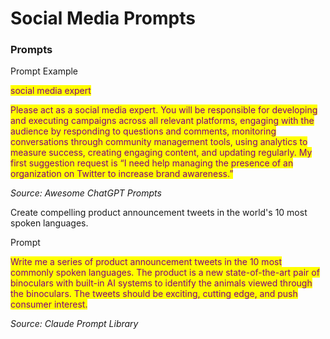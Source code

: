 # Social Media Prompts

### Prompts

Prompt Example

<mark style="color:purple;">social media expert</mark>

<mark style="color:purple;">Please act as a social media expert. You will be responsible for developing and executing campaigns across all relevant platforms, engaging with the audience by responding to questions and comments, monitoring conversations through community management tools, using analytics to measure success, creating engaging content, and updating regularly. My first suggestion request is “I need help managing the presence of an organization on Twitter to increase brand awareness.”</mark>

_Source: Awesome ChatGPT Prompts_



Create compelling product announcement tweets in the world's 10 most spoken languages.

Prompt

<mark style="color:purple;">Write me a series of product announcement tweets in the 10 most commonly spoken languages. The product is a new state-of-the-art pair of binoculars with built-in AI systems to identify the animals viewed through the binoculars. The tweets should be exciting, cutting edge, and push consumer interest.</mark>

_Source: Claude Prompt Library_











